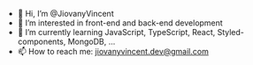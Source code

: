 - 👋 Hi, I’m @JiovanyVincent
- 👀 I’m interested in front-end and back-end development
- 🌱 I’m currently learning JavaScript, TypeScript, React, Styled-components, MongoDB, ...
- 📫 How to reach me: jiovanyvincent.dev@gmail.com
<!---
JiovanyVincent/JiovanyVincent is a ✨ special ✨ repository because its `README.md` (this file) appears on your GitHub profile.
You can click the Preview link to take a look at your changes.
--->
